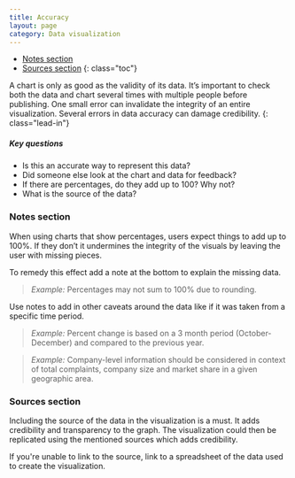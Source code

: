 ```yaml
---
title: Accuracy
layout: page
category: Data visualization
---
```


- [Notes section](#notes-section)
- [Sources section](#sources-section)
 {: class="toc"}


A chart is only as good as the validity of its data. It’s important to check
both the data and chart several times with multiple people before publishing.
One small error can invalidate the integrity of an entire visualization.
Several errors in data accuracy can damage credibility.
{: class="lead-in"}

##### Key questions
* Is this an accurate way to represent this data?
* Did someone else look at the chart and data for feedback?
* If there are percentages, do they add up to 100? Why not?
* What is the source of the data?

### Notes section
When using charts that show percentages, users expect things to add up to 100%.
If they don’t it undermines the integrity of the visuals by leaving the user
with missing pieces.

To remedy this effect add a note at the bottom to explain the missing data.

> _Example:_ Percentages may not sum to 100% due to rounding.

Use notes to add in other caveats around the data like if it was taken from a
specific time period.

> _Example:_ Percent change is based on a 3 month period (October-December) and
compared to the previous year.

> _Example:_ Company-level information should be considered in context of total
complaints, company size and market share in a given geographic area.

### Sources section
Including the source of the data in the visualization is a must. It adds
credibility and transparency to the graph. The visualization could then be
replicated using the mentioned sources which adds credibility.

If you're unable to link to the source, link to a spreadsheet of the data used  
to create the visualization.
